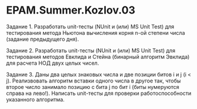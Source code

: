 # EPAM.Summer.Kozlov.03

Задание 1. Разработать unit-тесты (NUnit и (или) MS Unit Test) для тестирования метода Ньютона вычисления корня n-ой степени числа (задание предыдущего дня).

Задание 2. Разработать unit-тесты (NUnit и (или) MS Unit Test)  для тестирования методов Евклида и Стейна (бинарный алгоритм Эвклида) для расчета НОД двух целых чисел.

Задание 3. Даны два целых знаковых числа и две позиции битов i и j (i < j). Реализвовать алгоритм вставки одного числа в другое так, чтобы второе число занимало позицию с бита j по бит i (биты нумеруются справа на лево!). Написать unit-тесты для проверки работоспособности указанного алгоритма.
